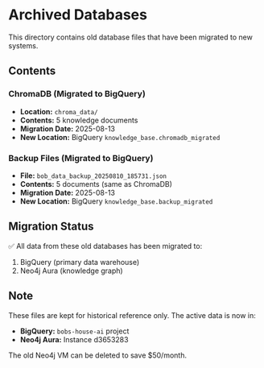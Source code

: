 # Archived Databases

This directory contains old database files that have been migrated to new systems.

## Contents

### ChromaDB (Migrated to BigQuery)
- **Location:** `chroma_data/`
- **Contents:** 5 knowledge documents
- **Migration Date:** 2025-08-13
- **New Location:** BigQuery `knowledge_base.chromadb_migrated`

### Backup Files (Migrated to BigQuery)
- **File:** `bob_data_backup_20250810_185731.json`
- **Contents:** 5 documents (same as ChromaDB)
- **Migration Date:** 2025-08-13
- **New Location:** BigQuery `knowledge_base.backup_migrated`

## Migration Status
✅ All data from these old databases has been migrated to:
1. BigQuery (primary data warehouse)
2. Neo4j Aura (knowledge graph)

## Note
These files are kept for historical reference only. The active data is now in:
- **BigQuery:** `bobs-house-ai` project
- **Neo4j Aura:** Instance d3653283

The old Neo4j VM can be deleted to save $50/month.
